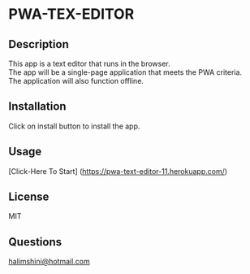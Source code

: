  # PWA-TEX-EDITOR
## Description
This app is  a text editor that runs in the browser.<br>
The app will be a single-page application that meets the PWA criteria. <br>
The application will also function offline.
## Installation 
Click on install button to install the app.
## Usage 
[Click-Here To Start] (https://pwa-text-editor-11.herokuapp.com/)<br>

## License
MIT
## Questions
halimshini@hotmail.com
